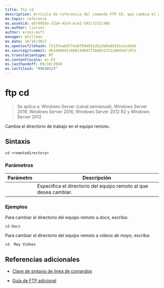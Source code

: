 ```yaml
---
title: ftp cd
description: Artículo de referencia del comando FTP CD, que cambia el directorio de trabajo en el equipo remoto.
ms.topic: reference
ms.assetid: a574855a-31b4-45c6-bce2-581c7231c99b
ms.author: lizross
author: eross-msft
manager: mtillman
ms.date: 10/16/2017
ms.openlocfilehash: f315fea0d7fea0f894921d5e2b0a8d1b5cea39e6
ms.sourcegitcommit: db2d46842c68813d043738d6523f13d8454fc972
ms.translationtype: MT
ms.contentlocale: es-ES
ms.lasthandoff: 09/10/2020
ms.locfileid: "89638523"
---
```

# <a name="ftp-cd"></a>ftp cd

> Se aplica a: Windows Server (canal semianual), Windows Server 2019, Windows Server 2016, Windows Server 2012 R2 y Windows Server 2012

Cambia el directorio de trabajo en el equipo remoto.

## <a name="syntax"></a>Sintaxis

```
cd <remotedirectory>
```

### <a name="parameters"></a>Parámetros

| Parámetro | Descripción |
| --------- | ----------- |
| <remotedirectory> | Especifica el directorio del equipo remoto al que desea cambiar. |

### <a name="examples"></a>Ejemplos

Para cambiar el directorio del equipo remoto a *docs*, escriba:

```
cd Docs
```

Para cambiar el directorio del equipo remoto a *vídeos de mayo*, escriba:

```
cd  May Videos
```

## <a name="additional-references"></a>Referencias adicionales

- [Clave de sintaxis de línea de comandos](command-line-syntax-key.md)

- [Guía de FTP adicional](/previous-versions/orphan-topics/ws.10/cc756013(v=ws.10))
